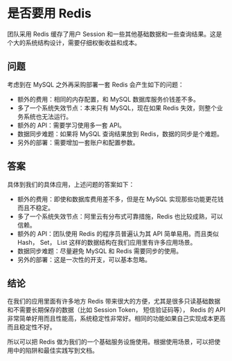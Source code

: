 # 是否要用 Redis

团队采用 Redis 缓存了用户 Session 和一些其他基础数据和一些查询结果。这是个大的系统结构设计，需要仔细权衡收益和成本。

## 问题

考虑到在 MySQL 之外再采购部署一套 Redis 会产生如下的问题：

- 额外的费用：相同的内存配置，和 MySQL 数据库服务价钱差不多。
- 多了一个系统失效节点：本来只有 MySQL，现在如果 Redis 失效，则整个业务系统也无法运行。
- 额外的 API：需要学习使用多一套 API。
- 数据同步难题：如果将 MySQL 查询结果放到 Redis，数据的同步是个难题。
- 另外的部署：需要增加一套账户和配置参数。

## 答案

具体到我们的具体应用，上述问题的答案如下：

- 额外的费用：即使和数据库费用差不多，但是在 MySQL 实现那些功能更花钱而且不稳定。
- 多了一个系统失效节点：阿里云有分布式可靠措施，Redis 也比较成熟，可以信赖。
- 额外的 API：团队使用 Redis 的程序员普遍认为其 API 简单易用。而且类似 Hash， Set， List 这样的数据结构在我们应用里有许多应用场景。
- 数据同步难题：尽量避免 MySQL 和 Redis 需要同步的使用。
- 另外的部署：这是一次性的开支，可以基本忽略。

## 结论

在我们的应用里面有许多地方 Redis 带来很大的方便，尤其是很多只读基础数据和不需要长期保存的数据（比如 Session Token， 短信验证码等）， Redis 的 API 非常简单好用而且性能高，系统稳定性非常好。相同的功能如果自己实现成本更高而且稳定性不好。

所以可以把 Redis 做为我们的一个基础服务设施使用。根据使用场景，可以把使用中的陷阱和最佳实践写到文档。
